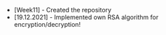<ul>
<li>[Week11] - Created the repository</li>
<li>[19.12.2021] - Implemented own RSA algorithm for encryption/decryption!</li>
